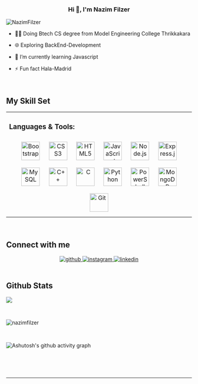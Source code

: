 

### **<div align="center">Hi 👋, I'm Nazim Filzer</div>**  

<p align="left"> <img src="https://komarev.com/ghpvc/?username=NazimFilzer&label=Profile%20views&color=0e75b6&style=flat" alt="NazimFilzer" /> </p>

 [//]: <> (<p align="left"> <a href="https://github.com/ryo-ma/github-profile-trophy"><img src="https://github-profile-trophy.vercel.app/?username=NazimFilzer" alt="nazimfilzer" /></a> </p>)
  

- 👨‍💻 Doing Btech CS degree from Model Engineering College Thrikkakara  
  

- 🌐 Exploring BackEnd-Development  
  

- 🌱 I’m currently learning Javascript  
  

- ⚡ Fun fact Hala-Madrid  
  

<br/>  


## My Skill Set  
<table><tr><td valign="top" width="33%">



### Languages & Tools:  
<div align="center">  
<img style="margin: 10px" src="https://profilinator.rishav.dev/skills-assets/bootstrap-plain.svg" alt="Bootstrap" height="50" />  
<img style="margin: 10px" src="https://profilinator.rishav.dev/skills-assets/css3-original-wordmark.svg" alt="CSS3" height="50" />  
<img style="margin: 10px" src="https://profilinator.rishav.dev/skills-assets/html5-original-wordmark.svg" alt="HTML5" height="50" />  
<img style="margin: 10px" src="https://profilinator.rishav.dev/skills-assets/javascript-original.svg" alt="JavaScript" height="50" />  
<img style="margin: 10px" src="https://profilinator.rishav.dev/skills-assets/nodejs-original-wordmark.svg" alt="Node.js" height="50" />  
<img style="margin: 10px" src="https://profilinator.rishav.dev/skills-assets/express-original-wordmark.svg" alt="Express.js" height="50" />  
<img style="margin: 10px" src="https://profilinator.rishav.dev/skills-assets/mysql-original-wordmark.svg" alt="MySQL" height="50" />  
<img style="margin: 10px" src="https://profilinator.rishav.dev/skills-assets/cplusplus-original.svg" alt="C++" height="50" />  
<img style="margin: 10px" src="https://profilinator.rishav.dev/skills-assets/c-original.svg" alt="C" height="50" />  
<img style="margin: 10px" src="https://profilinator.rishav.dev/skills-assets/python-original.svg" alt="Python" height="50" />  
<img style="margin: 10px" src="https://profilinator.rishav.dev/skills-assets/powershell.png" alt="PowerShell" height="50" />  
<img style="margin: 10px" src="https://profilinator.rishav.dev/skills-assets/mongodb-original-wordmark.svg" alt="MongoDB" height="50" />  
<img style="margin: 10px" src="https://profilinator.rishav.dev/skills-assets/git-scm-icon.svg" alt="Git" height="50" />  
</div>




</td></tr></table>  

<br/>  


## Connect with me  
<div align="center">
<a href="https://github.com/https://github.com/NazimFilzer" target="_blank">
<img src=https://img.shields.io/badge/github-%2324292e.svg?&style=for-the-badge&logo=github&logoColor=white alt=github style="margin-bottom: 5px;" />
</a>
<a href="https://instagram.com/https://www.instagram.com/https://www.instagram.com/nazim._.filzer/" target="_blank">
<img src=https://img.shields.io/badge/instagram-%23000000.svg?&style=for-the-badge&logo=instagram&logoColor=white alt=instagram style="margin-bottom: 5px;" />
</a>
<a href="https://www.linkedin.com/in/nazim-filzer-46a273227/" target="_blank">
<img src=https://img.shields.io/badge/linkedin-%231E77B5.svg?&style=for-the-badge&logo=linkedin&logoColor=white alt=linkedin style="margin-bottom: 5px;" />
</a>  
</div>  
  

<br/>  


## Github Stats  
<p ><img src="https://github-readme-stats.vercel.app/api?username=NazimFilzer&show_icons=true&count_private=true&hide_border=true" /></p> 

<br/>  

<p><img align="center" src="https://github-readme-streak-stats.herokuapp.com/?user=NazimFilzer&" alt="nazimfilzer" /></p>

<br/>  

![Ashutosh's github activity graph](https://activity-graph.herokuapp.com/graph?username=NazimFilzer&theme=react-dark)

<br/>  

 

<br/>  


<br />

----
